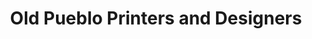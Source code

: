 ---
title: "Old Pueblo Printers and Designers"
url: /tucson/old-pueblo-printers-and-designers/
shop: Kopieren
---